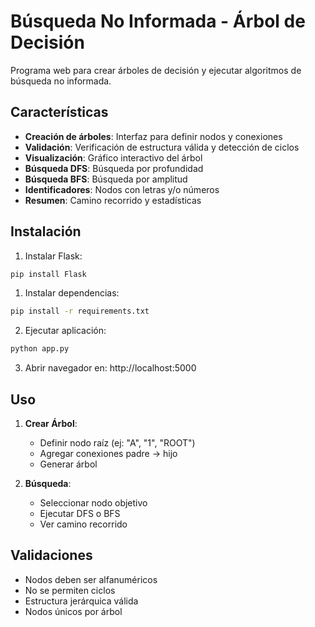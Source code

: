 # Búsqueda No Informada - Árbol de Decisión

Programa web para crear árboles de decisión y ejecutar algoritmos de búsqueda no informada.

## Características

- **Creación de árboles**: Interfaz para definir nodos y conexiones
- **Validación**: Verificación de estructura válida y detección de ciclos
- **Visualización**: Gráfico interactivo del árbol
- **Búsqueda DFS**: Búsqueda por profundidad
- **Búsqueda BFS**: Búsqueda por amplitud
- **Identificadores**: Nodos con letras y/o números
- **Resumen**: Camino recorrido y estadísticas

## Instalación

1. Instalar Flask:
```bash
pip install Flask
```

1. Instalar dependencias:
```bash
pip install -r requirements.txt
```

2. Ejecutar aplicación:
```bash
python app.py
```

3. Abrir navegador en: http://localhost:5000

## Uso

1. **Crear Árbol**:
   - Definir nodo raíz (ej: "A", "1", "ROOT")
   - Agregar conexiones padre → hijo
   - Generar árbol

2. **Búsqueda**:
   - Seleccionar nodo objetivo
   - Ejecutar DFS o BFS
   - Ver camino recorrido

## Validaciones

- Nodos deben ser alfanuméricos
- No se permiten ciclos
- Estructura jerárquica válida
- Nodos únicos por árbol
